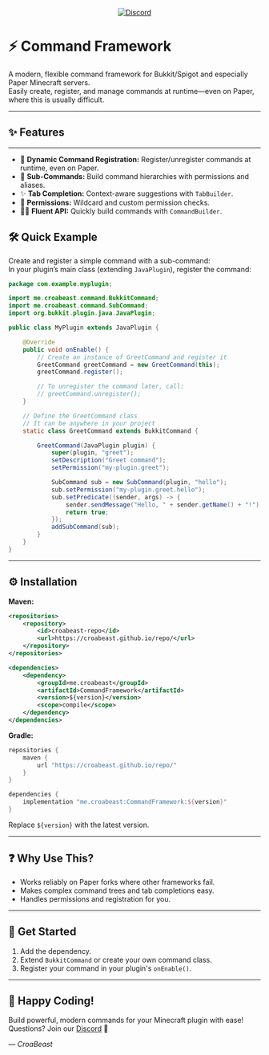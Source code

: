 <p align="center">
    <a href="https://discord.com/invite/gzzhVqgy3b" alt="Support Server">
        <img alt="Discord" src="https://img.shields.io/discord/826555143398752286?style=for-the-badge&logo=discord&label=Support%20Server&color=635aea">
    </a>
</p>

# ⚡ Command Framework

A modern, flexible command framework for Bukkit/Spigot and especially Paper Minecraft servers.<br>
Easily create, register, and manage commands at runtime—even on Paper, where this is usually difficult.

---

## ✨ Features

---
- 🔄 **Dynamic Command Registration:** Register/unregister commands at runtime, even on Paper.
- 🌳 **Sub-Commands:** Build command hierarchies with permissions and aliases.
- ✨ **Tab Completion:** Context-aware suggestions with `TabBuilder`.
- 🔐 **Permissions:** Wildcard and custom permission checks.
- 🧑‍💻 **Fluent API:** Quickly build commands with `CommandBuilder`.

## 🛠️ Quick Example

Create and register a simple command with a sub-command:<br>
In your plugin’s main class (extending `JavaPlugin`), register the command:

```java
package com.example.myplugin;

import me.croabeast.command.BukkitCommand;
import me.croabeast.command.SubCommand;
import org.bukkit.plugin.java.JavaPlugin;

public class MyPlugin extends JavaPlugin {

    @Override
    public void onEnable() {
        // Create an instance of GreetCommand and register it
        GreetCommand greetCommand = new GreetCommand(this);
        greetCommand.register();

        // To unregister the command later, call:
        // greetCommand.unregister();
    }

    // Define the GreetCommand class
    // It can be anywhere in your project
    static class GreetCommand extends BukkitCommand {

        GreetCommand(JavaPlugin plugin) {
            super(plugin, "greet");
            setDescription("Greet command");
            setPermission("my-plugin.greet");

            SubCommand sub = new SubCommand(plugin, "hello");
            sub.setPermission("my-plugin.greet.hello");
            sub.setPredicate((sender, args) -> {
                sender.sendMessage("Hello, " + sender.getName() + "!");
                return true;
            });
            addSubCommand(sub);
        }
    }
}
```

---

## ⚙️ Installation

**Maven:**
```xml
<repositories>
    <repository>
        <id>croabeast-repo</id>
        <url>https://croabeast.github.io/repo/</url>
    </repository>
</repositories>

<dependencies>
    <dependency>
        <groupId>me.croabeast</groupId>
        <artifactId>CommandFramework</artifactId>
        <version>${version}</version>
        <scope>compile</scope>
    </dependency>
</dependencies>
```

**Gradle:**
```groovy
repositories {
    maven {
        url "https://croabeast.github.io/repo/"
    }
}

dependencies {
    implementation "me.croabeast:CommandFramework:${version}"
}
```

Replace `${version}` with the latest version.

---

## ❓ Why Use This?

- Works reliably on Paper forks where other frameworks fail.
- Makes complex command trees and tab completions easy.
- Handles permissions and registration for you.

---

## 🚀 Get Started

1. Add the dependency.
2. Extend `BukkitCommand` or create your own command class.
3. Register your command in your plugin's `onEnable()`.

---

## 🎉 Happy Coding!

Build powerful, modern commands for your Minecraft plugin with ease!<br>
Questions? Join our [Discord](https://discord.com/invite/gzzhVqgy3b) 💬

— *CroaBeast*
